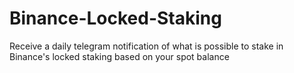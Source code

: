 # Binance-Locked-Staking
Receive a daily telegram notification of what is possible to stake in Binance's locked staking based on your spot balance
